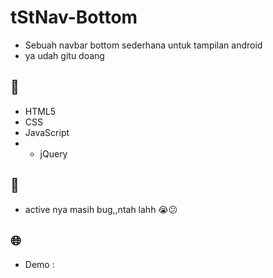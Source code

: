 # tStNav-Bottom
* Sebuah navbar bottom sederhana untuk tampilan android 
* ya udah gitu doang

## 📝
* HTML5
* CSS
* JavaScript
* * jQuery
## 💙
* active nya masih bug,,ntah lahh 😭😕

## 🌐
* Demo :
